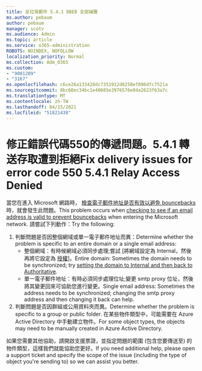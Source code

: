 ```yaml
---
title: 反垃圾郵件 5.4.1 DBEB 全部捕獲
ms.author: pebaum
author: pebaum
manager: scotv
ms.audience: Admin
ms.topic: article
ms.service: o365-administration
ROBOTS: NOINDEX, NOFOLLOW
localization_priority: Normal
ms.collection: Adm_O365
ms.custom:
- "9001209"
- "3167"
ms.openlocfilehash: c6ce26a133428dc7351912d8250ef096dfc7521a
ms.sourcegitcommit: 8bc60ec34bc1e40685e3976576e04a2623f63a7c
ms.translationtype: MT
ms.contentlocale: zh-TW
ms.lasthandoff: 04/15/2021
ms.locfileid: "51821438"
---
```

# <a name="fix-delivery-issues-for-error-code-550-541-relay-access-denied"></a><span data-ttu-id="669c1-102">修正錯誤代碼550的傳遞問題。5.4.1 轉送存取遭到拒絕</span><span class="sxs-lookup"><span data-stu-id="669c1-102">Fix delivery issues for error code 550 5.4.1 Relay Access Denied</span></span>

<span data-ttu-id="669c1-103">當您在進入 Microsoft 網路時， [檢查電子郵件地址是否有效以避免 bouncebacks](https://docs.microsoft.com/exchange/mail-flow-best-practices/use-directory-based-edge-blocking) 時，就會發生此問題。</span><span class="sxs-lookup"><span data-stu-id="669c1-103">This problem occurs when [checking to see if an email address is valid to prevent bouncebacks](https://docs.microsoft.com/exchange/mail-flow-best-practices/use-directory-based-edge-blocking) when entering the Microsoft network.</span></span> <span data-ttu-id="669c1-104">請嘗試下列動作：</span><span class="sxs-lookup"><span data-stu-id="669c1-104">Try the following:</span></span>

1. <span data-ttu-id="669c1-105">判斷問題是否因整個網域或單一電子郵件地址而異：</span><span class="sxs-lookup"><span data-stu-id="669c1-105">Determine whether the problem is specific to an entire domain or a single email address:</span></span>
    - <span data-ttu-id="669c1-106">整個網域：有時候網域必須同步處理;嘗試 [將網域設定為 Internal，然後再將它設定為 [授權](https://docs.microsoft.com/exchange/mail-flow-best-practices/manage-accepted-domains/manage-accepted-domains)]。</span><span class="sxs-lookup"><span data-stu-id="669c1-106">Entire domain: Sometimes the domain needs to be synchronized; try [setting the domain to Internal and then back to Authoritative](https://docs.microsoft.com/exchange/mail-flow-best-practices/manage-accepted-domains/manage-accepted-domains).</span></span>
    - <span data-ttu-id="669c1-107">單一電子郵件地址：有時必須同步處理位址;變更 smtp proxy 位址，然後將其變更回來可協助您進行變更。</span><span class="sxs-lookup"><span data-stu-id="669c1-107">Single email address: Sometimes the address needs to be synchronized; changing the smtp proxy address and then changing it back can help.</span></span>
2. <span data-ttu-id="669c1-108">判斷問題是否因群組或公用資料夾而異。</span><span class="sxs-lookup"><span data-stu-id="669c1-108">Determine whether the problem is specific to a group or public folder.</span></span> <span data-ttu-id="669c1-109">在某些物件類型中，可能需要在 Azure Active Directory 中手動建立物件。</span><span class="sxs-lookup"><span data-stu-id="669c1-109">For some object types, the objects may need to be manually created in Azure Active Directory.</span></span>

<span data-ttu-id="669c1-110">如果您需要其他協助，請開啟支援票證，並指定問題的範圍 (包含您要傳送至) 的物件類型，這樣我們就能協助您更好。</span><span class="sxs-lookup"><span data-stu-id="669c1-110">If you need additional help, please open a support ticket and specify the scope of the issue (including the type of object you're sending to) so we can assist you better.</span></span>